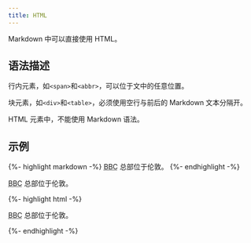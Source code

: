 ```yaml
---
title: HTML
---
```


Markdown 中可以直接使用 HTML。

## 语法描述

行内元素，如`<span>`和`<abbr>`，可以位于文中的任意位置。

块元素，如`<div>`和`<table>`，必须使用空行与前后的 Markdown 文本分隔开。

HTML 元素中，不能使用 Markdown 语法。

## 示例

{%- highlight markdown -%}
<abbr title="British Broadcasting Corporation">BBC</abbr> 总部位于伦敦。
{%- endhighlight -%}

<div class='exmp'>
  <div class='exmp-container'>
    <p><abbr title="British Broadcasting Corporation">BBC</abbr> 总部位于伦敦。</p>
  </div>
</div>

{%- highlight html -%}
<p><abbr title="British Broadcasting Corporation">BBC</abbr> 总部位于伦敦。</p>
{%- endhighlight -%}
